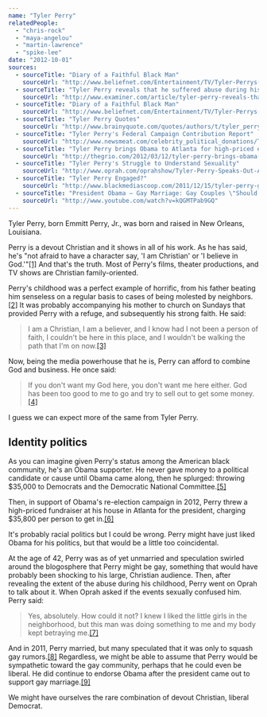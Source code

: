 ```yaml
---
name: "Tyler Perry"
relatedPeople:
  - "chris-rock"
  - "maya-angelou"
  - "martin-lawrence"
  - "spike-lee"
date: "2012-10-01"
sources:
  - sourceTitle: "Diary of a Faithful Black Man"
    sourceUrl: "http://www.beliefnet.com/Entertainment/TV/Tyler-Perrys-House-Of-Payne/Diary-Of-A-Faithful-Black-Man.aspx"
  - sourceTitle: "Tyler Perry reveals that he suffered abuse during his childhood"
    sourceUrl: "http://www.examiner.com/article/tyler-perry-reveals-that-he-suffered-abuse-during-his-childhood"
  - sourceTitle: "Diary of a Faithful Black Man"
    sourceUrl: "http://www.beliefnet.com/Entertainment/TV/Tyler-Perrys-House-Of-Payne/Diary-Of-A-Faithful-Black-Man.aspx"
  - sourceTitle: "Tyler Perry Quotes"
    sourceUrl: "http://www.brainyquote.com/quotes/authors/t/tyler_perry.html"
  - sourceTitle: "Tyler Perry's Federal Campaign Contribution Report"
    sourceUrl: "http://www.newsmeat.com/celebrity_political_donations/Tyler_Perry.php"
  - sourceTitle: "Tyler Perry brings Obama to Atlanta for high-priced event"
    sourceUrl: "http://thegrio.com/2012/03/12/tyler-perry-brings-obama-to-atlanta-with-35800-contributions/"
  - sourceTitle: "Tyler Perry's Struggle to Understand Sexuality"
    sourceUrl: "http://www.oprah.com/oprahshow/Tyler-Perry-Speaks-Out-About-Being-Molested-and-the-Aftermath/8"
  - sourceTitle: "Tyler Perry Engaged?"
    sourceUrl: "http://www.blackmediascoop.com/2011/12/15/tyler-perry-getting-married-to-squash-gay-rumors/"
  - sourceTitle: "President Obama – Gay Marriage: Gay Couples \"Should Be Able To Marry.\""
    sourceUrl: "http://www.youtube.com/watch?v=kQGMTPab9GQ"
---
```


Tyler Perry, born Emmitt Perry, Jr., was born and raised in New Orleans, Louisiana.

Perry is a devout Christian and it shows in all of his work. As he has said, he's "not afraid to have a character say, 'I am Christian' or 'I believe in God.'"<a class="source-citation" href="http://www.beliefnet.com/Entertainment/TV/Tyler-Perrys-House-Of-Payne/Diary-Of-A-Faithful-Black-Man.aspx" title="Diary of a Faithful Black Man">[1]</a> And that's the truth. Most of Perry's films, theater productions, and TV shows are Christian family-oriented.

Perry's childhood was a perfect example of horrific, from his father beating him senseless on a regular basis to cases of being molested by neighbors.<a class="source-citation" href="http://www.examiner.com/article/tyler-perry-reveals-that-he-suffered-abuse-during-his-childhood" title="Tyler Perry reveals that he suffered abuse during his childhood">[2]</a> It was probably accompanying his mother to church on Sundays that provided Perry with a refuge, and subsequently his strong faith. He said:

>I am a Christian, I am a believer, and I know had I not been a person of faith, I couldn't be here in this place, and I wouldn't be walking the path that I'm on now.<a class="source-citation" href="http://www.beliefnet.com/Entertainment/TV/Tyler-Perrys-House-Of-Payne/Diary-Of-A-Faithful-Black-Man.aspx" title="Diary of a Faithful Black Man">[3]</a>

Now, being the media powerhouse that he is, Perry can afford to combine God and business. He once said:

>If you don't want my God here, you don't want me here either. God has been too good to me to go and try to sell out to get some money.<a class="source-citation" href="http://www.brainyquote.com/quotes/authors/t/tyler_perry.html" title="Tyler Perry Quotes">[4]</a>

I guess we can expect more of the same from Tyler Perry.


## Identity politics

As you can imagine given Perry's status among the American black community, he's an Obama supporter. He never gave money to a political candidate or cause until Obama came along, then he splurged: throwing $35,000 to Democrats and the Democratic National Committee.<a class="source-citation" href="http://www.newsmeat.com/celebrity_political_donations/Tyler_Perry.php" title="Tyler Perry&apos;s Federal Campaign Contribution Report">[5]</a>

Then, in support of Obama's re-election campaign in 2012, Perry threw a high-priced fundraiser at his house in Atlanta for the president, charging $35,800 per person to get in.<a class="source-citation" href="http://thegrio.com/2012/03/12/tyler-perry-brings-obama-to-atlanta-with-35800-contributions/" title="Tyler Perry brings Obama to Atlanta for high-priced event">[6]</a>

It's probably racial politics but I could be wrong. Perry might have just liked Obama for his politics, but that would be a little too coincidental.

At the age of 42, Perry was as of yet unmarried and speculation swirled around the blogosphere that Perry might be gay, something that would have probably been shocking to his large, Christian audience. Then, after revealing the extent of the abuse during his childhood, Perry went on Oprah to talk about it. When Oprah asked if the events sexually confused him. Perry said:

>Yes, absolutely. How could it not? I knew I liked the little girls in the neighborhood, but this man was doing something to me and my body kept betraying me.<a class="source-citation" href="http://www.oprah.com/oprahshow/Tyler-Perry-Speaks-Out-About-Being-Molested-and-the-Aftermath/8" title="Tyler Perry&apos;s Struggle to Understand Sexuality">[7]</a>

And in 2011, Perry married, but many speculated that it was only to squash gay rumors.<a class="source-citation" href="http://www.blackmediascoop.com/2011/12/15/tyler-perry-getting-married-to-squash-gay-rumors/" title="Tyler Perry Engaged?">[8]</a> Regardless, we might be able to assume that Perry would be sympathetic toward the gay community, perhaps that he could even be liberal. He did continue to endorse Obama after the president came out to support gay marriage.<a class="source-citation" href="http://www.youtube.com/watch?v=kQGMTPab9GQ" title="President Obama – Gay Marriage: Gay Couples &quot;Should Be Able To Marry.&quot;">[9]</a>

We might have ourselves the rare combination of devout Christian, liberal Democrat.